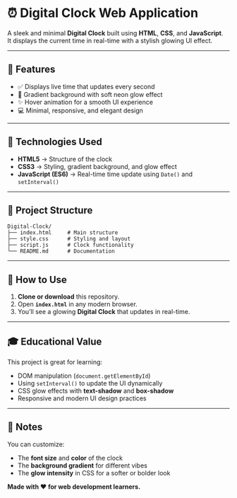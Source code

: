 # ⏰ Digital Clock Web Application

A sleek and minimal **Digital Clock** built using **HTML**, **CSS**, and **JavaScript**.  
It displays the current time in real-time with a stylish glowing UI effect.

---

## 🚀 Features

- ✅ Displays live time that updates every second  
- 🎨 Gradient background with soft neon glow effect  
- ✨ Hover animation for a smooth UI experience  
- 💻 Minimal, responsive, and elegant design  

---

## 🧰 Technologies Used

- **HTML5** → Structure of the clock  
- **CSS3** → Styling, gradient background, and glow effect  
- **JavaScript (ES6)** → Real-time time update using `Date()` and `setInterval()`  

---

## 📂 Project Structure
```
Digital-Clock/
├── index.html     # Main structure
├── style.css      # Styling and layout
├── script.js      # Clock functionality
└── README.md      # Documentation
```

---

## 🔧 How to Use

1. **Clone or download** this repository.  
2. Open **`index.html`** in any modern browser.  
3. You’ll see a glowing **Digital Clock** that updates in real-time.  

---

## 🎓 Educational Value

This project is great for learning:  

- DOM manipulation (`document.getElementById`)  
- Using `setInterval()` to update the UI dynamically  
- CSS glow effects with **text-shadow** and **box-shadow**  
- Responsive and modern UI design practices  

---

## 🙌 Notes

You can customize:  
- The **font size** and **color** of the clock  
- The **background gradient** for different vibes  
- The **glow intensity** in CSS for a softer or bolder look  

**Made with ❤️ for web development learners.**